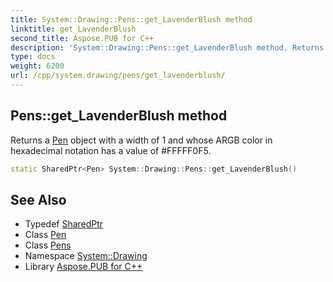 ```yaml
---
title: System::Drawing::Pens::get_LavenderBlush method
linktitle: get_LavenderBlush
second_title: Aspose.PUB for C++
description: 'System::Drawing::Pens::get_LavenderBlush method. Returns a Pen object with a width of 1 and whose ARGB color in hexadecimal notation has a value of #FFFFF0F5 in C++.'
type: docs
weight: 6200
url: /cpp/system.drawing/pens/get_lavenderblush/
---
```

## Pens::get_LavenderBlush method


Returns a [Pen](../../pen/) object with a width of 1 and whose ARGB color in hexadecimal notation has a value of #FFFFF0F5.

```cpp
static SharedPtr<Pen> System::Drawing::Pens::get_LavenderBlush()
```

## See Also

* Typedef [SharedPtr](../../../system/sharedptr/)
* Class [Pen](../../pen/)
* Class [Pens](../)
* Namespace [System::Drawing](../../)
* Library [Aspose.PUB for C++](../../../)
